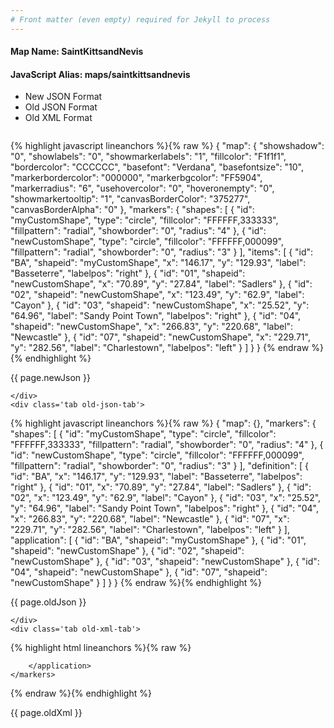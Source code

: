```yaml
---
# Front matter (even empty) required for Jekyll to process
---
```


#### Map Name: SaintKittsandNevis

#### JavaScript Alias: maps/saintkittsandnevis


<ul class='code-tabs'>
    <li class='active'>
        <a data-toggle='new-json'>New JSON Format</a>
    </li>
    <li>
        <a data-toggle='old-json'>Old JSON Format</a>
    </li>
    <li>
        <a data-toggle='old-xml'>Old XML Format</a>
    </li>
</ul>
<div class='tab-content'>
    <pre class='plain-code'></pre>
    <div class='tab new-json-tab active'>
{% highlight javascript lineanchors %}{% raw %}
{
    "map": {
        "showshadow": "0",
        "showlabels": "0",
        "showmarkerlabels": "1",
        "fillcolor": "F1f1f1",
        "bordercolor": "CCCCCC",
        "basefont": "Verdana",
        "basefontsize": "10",
        "markerbordercolor": "000000",
        "markerbgcolor": "FF5904",
        "markerradius": "6",
        "usehovercolor": "0",
        "hoveronempty": "0",
        "showmarkertooltip": "1",
        "canvasBorderColor": "375277",
        "canvasBorderAlpha": "0"
    },
    "markers": {
        "shapes": [
            {
                "id": "myCustomShape",
                "type": "circle",
                "fillcolor": "FFFFFF,333333",
                "fillpattern": "radial",
                "showborder": "0",
                "radius": "4"
            },
            {
                "id": "newCustomShape",
                "type": "circle",
                "fillcolor": "FFFFFF,000099",
                "fillpattern": "radial",
                "showborder": "0",
                "radius": "3"
            }
        ],
        "items": [
            {
                "id": "BA",
                "shapeid": "myCustomShape",
                "x": "146.17",
                "y": "129.93",
                "label": "Basseterre",
                "labelpos": "right"
            },
            {
                "id": "01",
                "shapeid": "newCustomShape",
                "x": "70.89",
                "y": "27.84",
                "label": "Sadlers"
            },
            {
                "id": "02",
                "shapeid": "newCustomShape",
                "x": "123.49",
                "y": "62.9",
                "label": "Cayon"
            },
            {
                "id": "03",
                "shapeid": "newCustomShape",
                "x": "25.52",
                "y": "64.96",
                "label": "Sandy Point Town",
                "labelpos": "right"
            },
            {
                "id": "04",
                "shapeid": "newCustomShape",
                "x": "266.83",
                "y": "220.68",
                "label": "Newcastle"
            },
            {
                "id": "07",
                "shapeid": "newCustomShape",
                "x": "229.71",
                "y": "282.56",
                "label": "Charlestown",
                "labelpos": "left"
            }
        ]
    }
}
{% endraw %}{% endhighlight %}


<p class='text-success'>{{ page.newJson }}</p>

    </div>
    <div class='tab old-json-tab'>
{% highlight javascript lineanchors %}{% raw %}
{
    "map": {},
    "markers": {
        "shapes": [
            {
                "id": "myCustomShape",
                "type": "circle",
                "fillcolor": "FFFFFF,333333",
                "fillpattern": "radial",
                "showborder": "0",
                "radius": "4"
            },
            {
                "id": "newCustomShape",
                "type": "circle",
                "fillcolor": "FFFFFF,000099",
                "fillpattern": "radial",
                "showborder": "0",
                "radius": "3"
            }
        ],
        "definition": [
            {
                "id": "BA",
                "x": "146.17",
                "y": "129.93",
                "label": "Basseterre",
                "labelpos": "right"
            },
            {
                "id": "01",
                "x": "70.89",
                "y": "27.84",
                "label": "Sadlers"
            },
            {
                "id": "02",
                "x": "123.49",
                "y": "62.9",
                "label": "Cayon"
            },
            {
                "id": "03",
                "x": "25.52",
                "y": "64.96",
                "label": "Sandy Point Town",
                "labelpos": "right"
            },
            {
                "id": "04",
                "x": "266.83",
                "y": "220.68",
                "label": "Newcastle"
            },
            {
                "id": "07",
                "x": "229.71",
                "y": "282.56",
                "label": "Charlestown",
                "labelpos": "left"
            }
        ],
        "application": [
            {
                "id": "BA",
                "shapeid": "myCustomShape"
            },
            {
                "id": "01",
                "shapeid": "newCustomShape"
            },
            {
                "id": "02",
                "shapeid": "newCustomShape"
            },
            {
                "id": "03",
                "shapeid": "newCustomShape"
            },
            {
                "id": "04",
                "shapeid": "newCustomShape"
            },
            {
                "id": "07",
                "shapeid": "newCustomShape"
            }
        ]
    }
}
{% endraw %}{% endhighlight %}


<p class='text-success'>{{ page.oldJson }}</p>

    </div>
    <div class='tab old-xml-tab'>
{% highlight html lineanchors %}{% raw %}
<map>
	<markers>
	    <shapes>
		    <shape id='myCustomShape' type='circle' fillColor='FFFFFF,333333' fillPattern='radial' showBorder='0' radius='4'/>
			<shape id='newCustomShape' type='circle' fillColor='FFFFFF,000099' fillPattern='radial' showBorder='0' radius='3'/>
		</shapes>
		<definition>
			<marker id='BA' x='146.17' y='129.93' label='Basseterre' labelPos='right'  />
		    <marker id='01' x='70.89' y='27.84' label='Sadlers'  />
			<marker id='02' x='123.49' y='62.9' label='Cayon'  />
			<marker id='03' x='25.52' y='64.96' label='Sandy Point Town' labelPos='right'  />
			<marker id='04' x='266.83' y='220.68' label='Newcastle'  />
			<marker id='07' x='229.71' y='282.56' label='Charlestown' labelPos='left'  />
		</definition>
		<application>
			<marker id='BA' shapeId='myCustomShape'  />
			<marker id='01' shapeId='newCustomShape'  />
			<marker id='02' shapeId='newCustomShape'  />
			<marker id='03' shapeId='newCustomShape'  />
			<marker id='04' shapeId='newCustomShape'  />
			<marker id='07' shapeId='newCustomShape'  />

		</application>
	</markers>
</map>
{% endraw %}{% endhighlight %}

<p class='text-success'>{{ page.oldXml }}</p>

</div>
</div>
